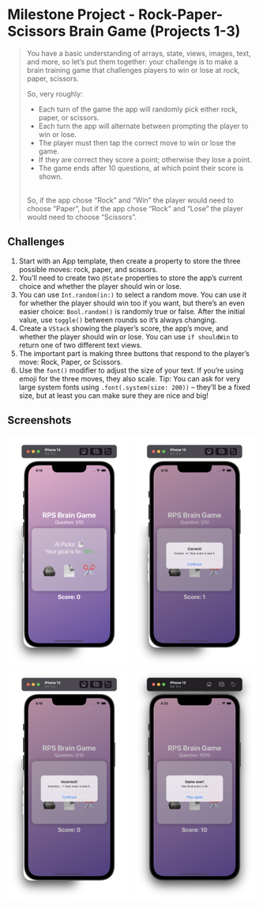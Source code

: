 # Milestone Project - Rock-Paper-Scissors Brain Game (Projects 1-3)

>You have a basic understanding of arrays, state, views, images, text, and more, so let’s put them together: your challenge is to make a brain training game that challenges players to win or lose at rock, paper, scissors.
>
>So, very roughly:
>
>* Each turn of the game the app will randomly pick either rock, paper, or scissors.<br>
>* Each turn the app will alternate between prompting the player to win or lose.<br>
>* The player must then tap the correct move to win or lose the game.<br>
>* If they are correct they score a point; otherwise they lose a point.<br>
>* The game ends after 10 questions, at which point their score is shown.<br>
><br>
>So, if the app chose “Rock” and “Win” the player would need to choose “Paper”, but if the app chose “Rock” and “Lose” the player would need to choose “Scissors”.

## Challenges

1. Start with an App template, then create a property to store the three possible moves: rock, paper, and scissors.
2. You’ll need to create two `@State` properties to store the app’s current choice and whether the player should win or lose.
3. You can use `Int.random(in:)` to select a random move. You can use it for whether the player should win too if you want, but there’s an even easier choice: `Bool.random()` is randomly true or false. After the initial value, use `toggle()` between rounds so it’s always changing.
4. Create a `VStack` showing the player’s score, the app’s move, and whether the player should win or lose. You can use `if shouldWin` to return one of two different text views.
5. The important part is making three buttons that respond to the player’s move: Rock, Paper, or Scissors.
6. Use the `font()` modifier to adjust the size of your text. If you’re using emoji for the three moves, they also scale. Tip: You can ask for very large system fonts using `.font(.system(size: 200))` – they’ll be a fixed size, but at least you can make sure they are nice and big!

## Screenshots

<div>
  <img src="https://github.com/AnxietyMedicine/100DaysOfSwiftUI/blob/main/05-Milestone-Project-RockPaperScissorsBrainGame/Screenshots/Milestone%20Project%20-%201.png" width="250">
  <img src="https://github.com/AnxietyMedicine/100DaysOfSwiftUI/blob/main/05-Milestone-Project-RockPaperScissorsBrainGame/Screenshots/Milestone%20Project%20-%202.png" width="250">
  <img src="https://github.com/AnxietyMedicine/100DaysOfSwiftUI/blob/main/05-Milestone-Project-RockPaperScissorsBrainGame/Screenshots/Milestone%20Project%20-%203.png" width="250">
  <img src="https://github.com/AnxietyMedicine/100DaysOfSwiftUI/blob/main/05-Milestone-Project-RockPaperScissorsBrainGame/Screenshots/Milestone%20Project%20-%204.png" width="250">
</div>
